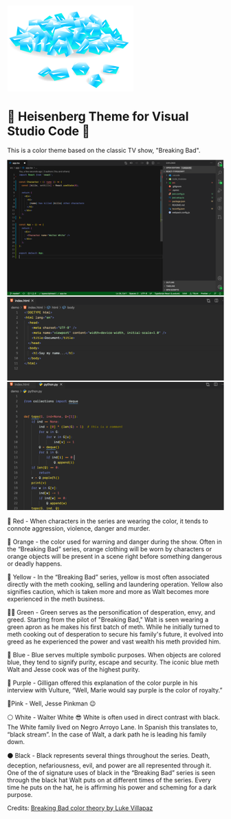 ![First Screen](blue-crystal.png)

# 🧪 Heisenberg Theme for Visual Studio Code 💎

This is a color theme based on the classic TV show, "Breaking Bad".

![First Screen](heisenberg-theme-1.png)
![Second Screen](heisenberg-theme-2.png)
![Third Screen](heisenberg-theme-3.png)

🚨 Red - When characters in the series are wearing the color, it tends to connote aggression, violence, danger and murder.

🧡 Orange - the color used for warning and danger during the show. Often in the “Breaking Bad” series, orange clothing will be worn by characters or orange objects will be present in a scene right before something dangerous or deadly happens.

💛 Yellow - In the “Breaking Bad” series, yellow is most often associated directly with the meth cooking, selling and laundering operation. Yellow also signifies caution, which is taken more and more as Walt becomes more experienced in the meth business.

🧪💵 Green - Green serves as the personification of desperation, envy, and greed. Starting from the pilot of "Breaking Bad," Walt is seen wearing a green apron as he makes his first batch of meth. While he initially turned to meth cooking out of desperation to secure his family's future, it evolved into greed as he experienced the power and vast wealth his meth provided him.

💎 Blue - Blue serves multiple symbolic purposes. When objects are colored blue, they tend to signify purity, escape and security. The iconic blue meth Walt and Jesse cook was of the highest purity.

💜 Purple - Gilligan offered this explanation of the color purple in his interview with Vulture, “Well, Marie would say purple is the color of royalty.”

💖Pink - Well, Jesse Pinkman 😉

⚪️ White - Walter White 😎 White is often used in direct contrast with black. The White family lived on Negro Arroyo Lane. In Spanish this translates to, “black stream”. In the case of Walt, a dark path he is leading his family down.

⚫️ Black - Black represents several things throughout the series. Death, deception, nefariousness, evil, and power are all represented through it. One of the of signature uses of black in the “Breaking Bad” series is seen through the black hat Walt puts on at different times of the series. Every time he puts on the hat, he is affirming his power and scheming for a dark purpose.

Credits: [Breaking Bad color theory by Luke Villapaz](https://www.ibtimes.com/breaking-bad-color-theory-subtle-symbolism-meanings-behind-colors-amcs-hit-series-1411632)
